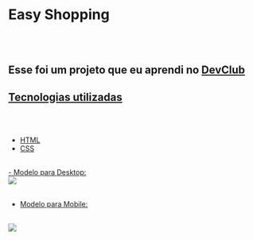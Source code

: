 <h1>Easy Shopping</h1>
<br>
<br>
<h2>Esse foi um projeto que eu aprendi no <a href="https://rodolfomori.com.br/devclub">DevClub</h2>

<h2>Tecnologias utilizadas</h2>
<br>
<br>

  - HTML
  - CSS
<br>
  - Modelo para Desktop:
<br>

<img src="https://github.com/nickpaines/easy-shopping/blob/main/assets/desktop.png?raw=true" />

<br>
<br>

  - Modelo para Mobile:
<br>

<img src="https://github.com/nickpaines/easy-shopping/blob/main/assets/mobile.png?raw=true" />
